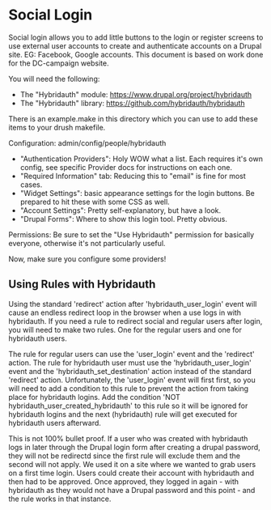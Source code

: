 Social Login
=======

Social login allows you to add little buttons to the login or register screens to use external user accounts to create and authenticate accounts on a Drupal site. EG: Facebook, Google accounts. This document is based on work done for the DC-campaign website.

You will need the following:

- The "Hybridauth" module: https://www.drupal.org/project/hybridauth
- The "Hybridauth" library: https://github.com/hybridauth/hybridauth

There is an example.make in this directory which you can use to add these items to your drush makefile.

Configuration:
admin/config/people/hybridauth

- "Authentication Providers": Holy WOW what a list. Each requires it's own config, see specific Provider docs for instructions on each one.
- "Required Information" tab: Reducing this to "email" is fine for most cases.
- "Widget Settings": basic appearance settings for the login buttons. Be prepared to hit these with some CSS as well.
- "Account Settings": Pretty self-explanatory, but have a look.
- "Drupal Forms": Where to show this login tool. Pretty obvious.

Permissions:
Be sure to set the "Use Hybridauth" permission for basically everyone, otherwise it's not particularly useful.

Now, make sure you configure some providers!

Using Rules with Hybridauth
---------------------------

Using the standard 'redirect' action after 'hybridauth_user_login' event will cause an endless redirect loop in the browser when a use logs in with hybridauth. If you need a rule to redirect social and regular users after login, you will need to make two rules. One for the regular users and one for hybridauth users. 

The rule for regular users can use the 'user_login' event and the 'redirect' action. The rule for hybridauth user must use the 'hybridauth_user_login' event and the 'hybridauth_set_destination' action instead of the standard 'redirect' action. Unfortunately, the 'user_login' event will first first, so you will need to add a condition to this rule to prevent the action from taking place for hybridauth logins. Add the condition 'NOT hybridauth_user_created_hybridauth' to this rule so it will be ignored for hybridauth logins and the next (hybridauth) rule will get executed for hybridauth users afterward. 

This is not 100% bullet proof. If a user who was created with hybridauth logs in later through the Drupal login form after creating a drupal password, they will not be redirectd since the first rule will exclude them and the second will not apply. We used it on a site where we wanted to grab users on a first time login. Users could create their account with hybridauth and then had to be approved. Once approved, they logged in again - with hybridauth as they would not have a Drupal password and this point - and the rule works in that instance. 
